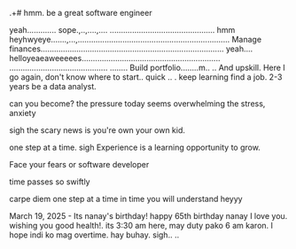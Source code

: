 .+# hmm.
be a great software engineer

yeah.............
sope.,..,....,....
...............................................
hmm heyhwyeye.......,...,....................................................................
Manage finances..................................................................................
yeah.... helloyeaeaweeeees..............................................................
............................................
........
Build portfolio........m..
..
And upskill.
Here I go again, don't know where to start..
quick ..
.
keep learning
find a job. 2-3 years be a data analyst.

can you become? the pressure today seems overwhelming the stress, anxiety 

 sigh
the scary news is you're own your own kid.

one step at a time.
sigh 
Experience is a learning opportunity to grow.

Face your fears
or software developer 

time passes so swiftly 

carpe diem one step at a time
 in time you will understand heyyy

 March 19, 2025 - Its nanay's birthday! happy 65th birthday nanay I love you. wishing you good health!. its 3:30 am here, may duty pako 6 am karon. I hope indi ko mag overtime. hay buhay.
 sigh..
..
